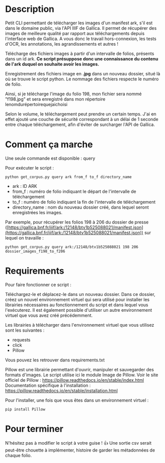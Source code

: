 # Description

Petit CLI permettant de télécharger les images d'un manifest ark, 
s'il est dans le domaine public, via l'API IIIF de Gallica.
Il permet de récupérer des images de meilleure qualité par
rapport aux téléchargements depuis l'interface web de Gallica.
A vous donc le travail hors-connexion, les tests d'OCR, les annotations, les agrandissements
et autres ! 

Télécharge des fichiers images à partir d'un intervalle de folios,
présents dans un id ark. __Ce script présuppose donc une connaissance 
du contenu de l'ark duquel on souhaite avoir les images.__ 

Enregistrement des fichiers image en __.jpg__ dans un nouveau dossier, situé
là où se trouve le script python. Le nommage des fichiers respecte le numéro de folio. 

Ainsi, si je télécharge l'image du folio 198, mon fichier sera nommé "f198.jpg" et sera
enregistré dans mon répertoire lenomdurépertoirequejaichoisi 

Selon le volume, le téléchargement peut prendre un certain temps. J'ai en effet
ajouté une couche de sécurité correspondant à un délai de 1 seconde entre chaque
téléchargement, afin d'éviter de surcharger l'API de Gallica. 

# Comment ça marche

Une seule commande est disponible : query

Pour exécuter le script :

```
python get_corpus.py query ark from_f to_f directory_name
```

* ark : ID ARK
* from_f : numéro de folio indiquant le départ de l'intervalle de téléchargement
* to_f : numéro de folio indiquant la fin de l'intervalle de téléchargement
* directory_name : nom du nouveau dossier créé, dans lequel seront enregistrées les images. 


Par exemple, pour récupérer les folios 198 à 206 du dossier de presse ([https://gallica.bnf.fr/iiif/ark:/12148/btv1b525088021/manifest.json](https://gallica.bnf.fr/iiif/ark:/12148/btv1b525088021/manifest.json))
sur lequel on travaille : 

```
python get_corpus.py query ark:/12148/btv1b525088021 198 206 dossier_images_f198_to_f206
```

# Requirements

Pour faire fonctionner ce script :

Téléchargez-le et déplacez-le dans un nouveau dossier.
Dans ce dossier, créez un nouvel environnement virtuel qui sera utilisé
pour installer les librairies nécessaires au fonctionnement du script et dans lequel vous l'exécuterez. 
Il est également possible d'utiliser un autre environnement virtuel que vous avez créé précédemment. 

Les librairies à télécharger dans l'environnement virtuel que vous utilisez sont les suivantes : 

* requests
* click
* Pillow

Vous pouvez les retrouver dans requirements.txt

Pillow est une librairie permettant d'ouvrir, manipuler et sauvegarder des formats d'images. 
Le script utilise ici le module Image de Pillow.
Voir le site officiel de Pillow : https://pillow.readthedocs.io/en/stable/index.html
Documentation spécifique à l'installation : https://pillow.readthedocs.io/en/stable/installation.html

Pour l'installer, une fois que vous êtes dans un environnement virtuel : 

```
pip install Pillow
```

# Pour terminer

N'hésitez pas à modifier le script à votre guise ! :+1: Une sortie csv serait peut-être
chouette à implémenter, histoire de garder les métadonnées de chaque folio. 

